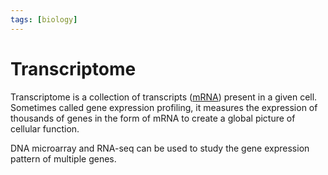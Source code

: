 ```yaml
---
tags: [biology]
---
```


# Transcriptome

Transcriptome is a collection of transcripts ([mRNA](202308082154.md)) present
in a given cell. Sometimes called gene expression profiling, it measures the
expression of thousands of genes in the form of mRNA to create a global picture
of cellular function.

DNA microarray and RNA-seq can be used to study the gene expression pattern of
multiple genes.
